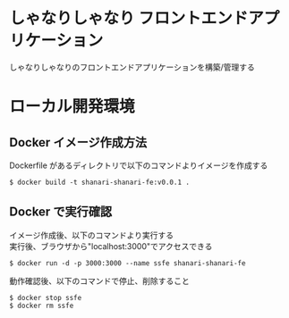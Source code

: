 # しゃなりしゃなり フロントエンドアプリケーション

しゃなりしゃなりのフロントエンドアプリケーションを構築/管理する

# ローカル開発環境

## Docker イメージ作成方法

Dockerfile があるディレクトリで以下のコマンドよりイメージを作成する

```
$ docker build -t shanari-shanari-fe:v0.0.1 .
```

## Docker で実行確認

イメージ作成後、以下のコマンドより実行する  
実行後、ブラウザから"localhost:3000"でアクセスできる

```
$ docker run -d -p 3000:3000 --name ssfe shanari-shanari-fe
```

動作確認後、以下のコマンドで停止、削除すること

```
$ docker stop ssfe
$ docker rm ssfe
```
